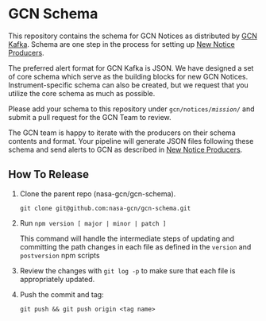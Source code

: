 # GCN Schema

This repository contains the schema for GCN Notices as distributed by [GCN Kafka](https://gcn.nasa.gov). Schema are one step in the process for setting up [New Notice Producers](https://gcn.nasa.gov/docs/producers).

The preferred alert format for GCN Kafka is JSON. We have designed a set of core schema which serve as the building blocks for new GCN Notices. Instrument-specific schema can also be created, but we request that you utilize the core schema as much as possible.

Please add your schema to this repository under <code>gcn/notices/<i>mission</i>/</code> and submit a pull request for the GCN Team to review.

The GCN team is happy to iterate with the producers on their schema contents and format.
Your pipeline will generate JSON files following these schema and send alerts to GCN as described in [New Notice Producers](https://gcn.nasa.gov/docs/producers).

## How To Release

1.  Clone the parent repo (nasa-gcn/gcn-schema).

        git clone git@github.com:nasa-gcn/gcn-schema.git

2.  Run `npm version [ major | minor | patch ]`

    This command will handle the intermediate steps of updating and committing the path changes in each file as defined in the `version` and `postversion` npm scripts

3.  Review the changes with `git log -p` to make sure that each file is appropriately updated.

4.  Push the commit and tag:

        git push && git push origin <tag name>
